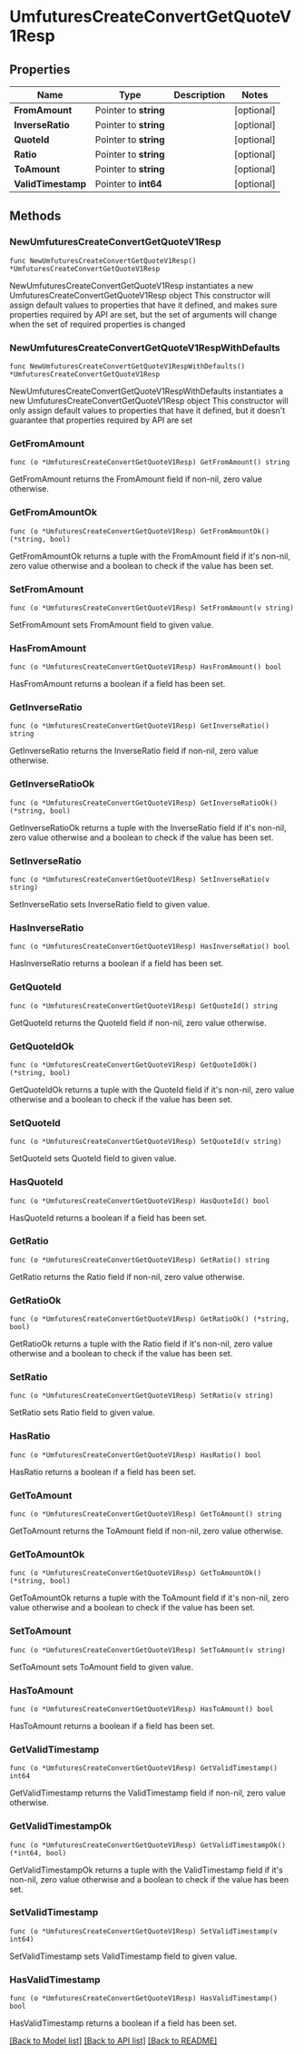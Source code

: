 # UmfuturesCreateConvertGetQuoteV1Resp

## Properties

Name | Type | Description | Notes
------------ | ------------- | ------------- | -------------
**FromAmount** | Pointer to **string** |  | [optional] 
**InverseRatio** | Pointer to **string** |  | [optional] 
**QuoteId** | Pointer to **string** |  | [optional] 
**Ratio** | Pointer to **string** |  | [optional] 
**ToAmount** | Pointer to **string** |  | [optional] 
**ValidTimestamp** | Pointer to **int64** |  | [optional] 

## Methods

### NewUmfuturesCreateConvertGetQuoteV1Resp

`func NewUmfuturesCreateConvertGetQuoteV1Resp() *UmfuturesCreateConvertGetQuoteV1Resp`

NewUmfuturesCreateConvertGetQuoteV1Resp instantiates a new UmfuturesCreateConvertGetQuoteV1Resp object
This constructor will assign default values to properties that have it defined,
and makes sure properties required by API are set, but the set of arguments
will change when the set of required properties is changed

### NewUmfuturesCreateConvertGetQuoteV1RespWithDefaults

`func NewUmfuturesCreateConvertGetQuoteV1RespWithDefaults() *UmfuturesCreateConvertGetQuoteV1Resp`

NewUmfuturesCreateConvertGetQuoteV1RespWithDefaults instantiates a new UmfuturesCreateConvertGetQuoteV1Resp object
This constructor will only assign default values to properties that have it defined,
but it doesn't guarantee that properties required by API are set

### GetFromAmount

`func (o *UmfuturesCreateConvertGetQuoteV1Resp) GetFromAmount() string`

GetFromAmount returns the FromAmount field if non-nil, zero value otherwise.

### GetFromAmountOk

`func (o *UmfuturesCreateConvertGetQuoteV1Resp) GetFromAmountOk() (*string, bool)`

GetFromAmountOk returns a tuple with the FromAmount field if it's non-nil, zero value otherwise
and a boolean to check if the value has been set.

### SetFromAmount

`func (o *UmfuturesCreateConvertGetQuoteV1Resp) SetFromAmount(v string)`

SetFromAmount sets FromAmount field to given value.

### HasFromAmount

`func (o *UmfuturesCreateConvertGetQuoteV1Resp) HasFromAmount() bool`

HasFromAmount returns a boolean if a field has been set.

### GetInverseRatio

`func (o *UmfuturesCreateConvertGetQuoteV1Resp) GetInverseRatio() string`

GetInverseRatio returns the InverseRatio field if non-nil, zero value otherwise.

### GetInverseRatioOk

`func (o *UmfuturesCreateConvertGetQuoteV1Resp) GetInverseRatioOk() (*string, bool)`

GetInverseRatioOk returns a tuple with the InverseRatio field if it's non-nil, zero value otherwise
and a boolean to check if the value has been set.

### SetInverseRatio

`func (o *UmfuturesCreateConvertGetQuoteV1Resp) SetInverseRatio(v string)`

SetInverseRatio sets InverseRatio field to given value.

### HasInverseRatio

`func (o *UmfuturesCreateConvertGetQuoteV1Resp) HasInverseRatio() bool`

HasInverseRatio returns a boolean if a field has been set.

### GetQuoteId

`func (o *UmfuturesCreateConvertGetQuoteV1Resp) GetQuoteId() string`

GetQuoteId returns the QuoteId field if non-nil, zero value otherwise.

### GetQuoteIdOk

`func (o *UmfuturesCreateConvertGetQuoteV1Resp) GetQuoteIdOk() (*string, bool)`

GetQuoteIdOk returns a tuple with the QuoteId field if it's non-nil, zero value otherwise
and a boolean to check if the value has been set.

### SetQuoteId

`func (o *UmfuturesCreateConvertGetQuoteV1Resp) SetQuoteId(v string)`

SetQuoteId sets QuoteId field to given value.

### HasQuoteId

`func (o *UmfuturesCreateConvertGetQuoteV1Resp) HasQuoteId() bool`

HasQuoteId returns a boolean if a field has been set.

### GetRatio

`func (o *UmfuturesCreateConvertGetQuoteV1Resp) GetRatio() string`

GetRatio returns the Ratio field if non-nil, zero value otherwise.

### GetRatioOk

`func (o *UmfuturesCreateConvertGetQuoteV1Resp) GetRatioOk() (*string, bool)`

GetRatioOk returns a tuple with the Ratio field if it's non-nil, zero value otherwise
and a boolean to check if the value has been set.

### SetRatio

`func (o *UmfuturesCreateConvertGetQuoteV1Resp) SetRatio(v string)`

SetRatio sets Ratio field to given value.

### HasRatio

`func (o *UmfuturesCreateConvertGetQuoteV1Resp) HasRatio() bool`

HasRatio returns a boolean if a field has been set.

### GetToAmount

`func (o *UmfuturesCreateConvertGetQuoteV1Resp) GetToAmount() string`

GetToAmount returns the ToAmount field if non-nil, zero value otherwise.

### GetToAmountOk

`func (o *UmfuturesCreateConvertGetQuoteV1Resp) GetToAmountOk() (*string, bool)`

GetToAmountOk returns a tuple with the ToAmount field if it's non-nil, zero value otherwise
and a boolean to check if the value has been set.

### SetToAmount

`func (o *UmfuturesCreateConvertGetQuoteV1Resp) SetToAmount(v string)`

SetToAmount sets ToAmount field to given value.

### HasToAmount

`func (o *UmfuturesCreateConvertGetQuoteV1Resp) HasToAmount() bool`

HasToAmount returns a boolean if a field has been set.

### GetValidTimestamp

`func (o *UmfuturesCreateConvertGetQuoteV1Resp) GetValidTimestamp() int64`

GetValidTimestamp returns the ValidTimestamp field if non-nil, zero value otherwise.

### GetValidTimestampOk

`func (o *UmfuturesCreateConvertGetQuoteV1Resp) GetValidTimestampOk() (*int64, bool)`

GetValidTimestampOk returns a tuple with the ValidTimestamp field if it's non-nil, zero value otherwise
and a boolean to check if the value has been set.

### SetValidTimestamp

`func (o *UmfuturesCreateConvertGetQuoteV1Resp) SetValidTimestamp(v int64)`

SetValidTimestamp sets ValidTimestamp field to given value.

### HasValidTimestamp

`func (o *UmfuturesCreateConvertGetQuoteV1Resp) HasValidTimestamp() bool`

HasValidTimestamp returns a boolean if a field has been set.


[[Back to Model list]](../README.md#documentation-for-models) [[Back to API list]](../README.md#documentation-for-api-endpoints) [[Back to README]](../README.md)


